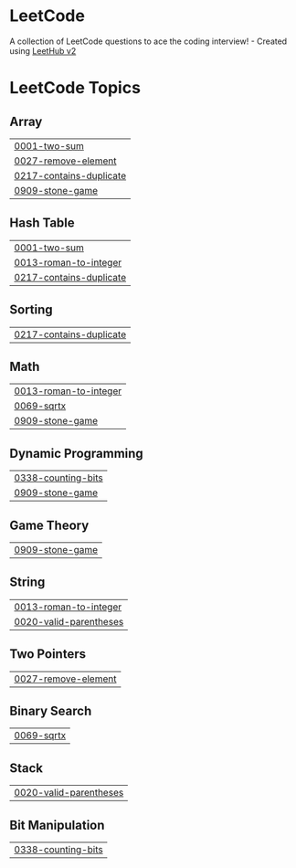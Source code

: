 # LeetCode
A collection of LeetCode questions to ace the coding interview! - Created using [LeetHub v2](https://github.com/arunbhardwaj/LeetHub-2.0)

<!---LeetCode Topics Start-->
# LeetCode Topics
## Array
|  |
| ------- |
| [0001-two-sum](https://github.com/abinjils7/LeetCode/tree/master/0001-two-sum) |
| [0027-remove-element](https://github.com/abinjils7/LeetCode/tree/master/0027-remove-element) |
| [0217-contains-duplicate](https://github.com/abinjils7/LeetCode/tree/master/0217-contains-duplicate) |
| [0909-stone-game](https://github.com/abinjils7/LeetCode/tree/master/0909-stone-game) |
## Hash Table
|  |
| ------- |
| [0001-two-sum](https://github.com/abinjils7/LeetCode/tree/master/0001-two-sum) |
| [0013-roman-to-integer](https://github.com/abinjils7/LeetCode/tree/master/0013-roman-to-integer) |
| [0217-contains-duplicate](https://github.com/abinjils7/LeetCode/tree/master/0217-contains-duplicate) |
## Sorting
|  |
| ------- |
| [0217-contains-duplicate](https://github.com/abinjils7/LeetCode/tree/master/0217-contains-duplicate) |
## Math
|  |
| ------- |
| [0013-roman-to-integer](https://github.com/abinjils7/LeetCode/tree/master/0013-roman-to-integer) |
| [0069-sqrtx](https://github.com/abinjils7/LeetCode/tree/master/0069-sqrtx) |
| [0909-stone-game](https://github.com/abinjils7/LeetCode/tree/master/0909-stone-game) |
## Dynamic Programming
|  |
| ------- |
| [0338-counting-bits](https://github.com/abinjils7/LeetCode/tree/master/0338-counting-bits) |
| [0909-stone-game](https://github.com/abinjils7/LeetCode/tree/master/0909-stone-game) |
## Game Theory
|  |
| ------- |
| [0909-stone-game](https://github.com/abinjils7/LeetCode/tree/master/0909-stone-game) |
## String
|  |
| ------- |
| [0013-roman-to-integer](https://github.com/abinjils7/LeetCode/tree/master/0013-roman-to-integer) |
| [0020-valid-parentheses](https://github.com/abinjils7/LeetCode/tree/master/0020-valid-parentheses) |
## Two Pointers
|  |
| ------- |
| [0027-remove-element](https://github.com/abinjils7/LeetCode/tree/master/0027-remove-element) |
## Binary Search
|  |
| ------- |
| [0069-sqrtx](https://github.com/abinjils7/LeetCode/tree/master/0069-sqrtx) |
## Stack
|  |
| ------- |
| [0020-valid-parentheses](https://github.com/abinjils7/LeetCode/tree/master/0020-valid-parentheses) |
## Bit Manipulation
|  |
| ------- |
| [0338-counting-bits](https://github.com/abinjils7/LeetCode/tree/master/0338-counting-bits) |
<!---LeetCode Topics End-->
